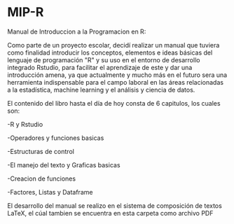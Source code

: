 # MIP-R
Manual de Introduccion a la Programacion en R:

Como parte de un proyecto escolar, decidí realizar un manual que tuviera como finalidad introducir los conceptos, elementos e ideas básicas del lenguaje 
de programación "R" y su uso en el entorno de desarrollo integrado Rstudio, para facilitar el aprendizaje de este y dar una introducción amena, 
ya que actualmente y mucho más en el futuro sera una herramienta indispensable para el campo laboral en las áreas relacionadas a la estadística, 
machine learning y el análisis y ciencia de datos.

El contenido del libro hasta el día de hoy consta de 6 capitulos, los cuales son:

-R y Rstudio

-Operadores y funciones basicas

-Estructuras de control

-El manejo del texto y Graficas basicas

-Creacion de funciones

-Factores, Listas y Dataframe


El desarrollo del manual se realizo en el sistema de composición de textos LaTeX, el cúal tambien se encuentra en esta carpeta como archivo PDF
